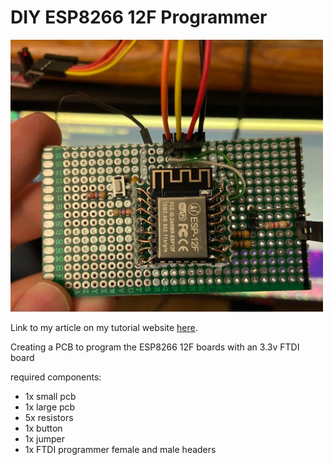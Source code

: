 # DIY ESP8266 12F Programmer

[<img src="img/8.jpeg" width="500"/>](img/8.jpeg)

Link to my article on my tutorial website [here]().

Creating a PCB to program the ESP8266 12F boards with an 3.3v FTDI board

required components:

- 1x small pcb
- 1x large pcb
- 5x resistors
- 1x button
- 1x jumper
- 1x FTDI programmer
female and male headers

